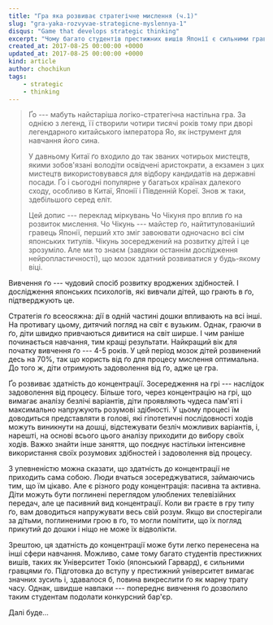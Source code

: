 ```yaml
---
title: "Гра яка розвиває стратегічне мислення (ч.1)"
slug: "gra-yaka-rozvyvae-strategicne-myslennya-1"
disqus: "Game that develops strategiс thinking"
excerpt: "Чому багато студентів престижних вишів Японії є сильними гравцями ґо?"
created_at: 2017-08-25 00:00:00 +0000
updated_at: 2017-08-25 00:00:00 +0000
kind: article
author: chochikun
tags:
    - strategic
    - thinking
---
```


>Ґо --- мабуть найстаріша логіко-стратегічна настільна гра.  За однією з легенд, її створили чотири тисячі років тому при дворі легендарного китайського імператора Яо, як інструмент для навчання його сина.
>
>У давньому Китаї ґо входило до так званих чотирьох мистецтв, якими зобов'язані володіти освідчені аристократи, а екзамен з цих мистецтв використовувався для відбору кандидатів на державні посади.  Ґо і сьогодні популярне у багатьох країнах далекого сходу, особливо в Китаї, Японії і Південній Кореї.  Знов ж таки, здебільшого серед еліт.
>
>Цей допис --- переклад міркувань Чо Чікуня про вплив ґо на розвиток мислення.  Чо Чікунь --- майстер ґо, найтитулованіший гравець Японії, перший хто зміг завоювати одночасно всі сім японських титулів.  Чікунь зосереджений на розвитку дітей і це зрозуміло.  Але ми то знаєм (завдяки останнім дослідження нейропластичності), що мозок здатний розвиватися у будь-якому віці.

Вивчення ґо --- чудовий спосіб розвитку вроджених здібностей.  І дослідження японських психологів, які вивчали дітей, що грають в ґо, підтверджують це.

Стратегія ґо всеосяжна: дії в одній частині дошки впливають на всі інші.  На противагу цьому, дитячий погляд на світ є вузьким.  Однак, граючи в ґо, діти швидко привчаються дивитися на світ ширше.  І чим раніше починається навчання, тим кращі результати.  Найкращий вік для початку вивчення ґо --- 4-5 років.  У цей період мозок дітей розвинений десь на 70%, так що користь від ґо для процесу мислення оптимальна.  До того ж, діти отримують задоволення від ґо, адже це гра.

Ґо розвиває здатність до концентрації.  Зосередження на грі --- наслідок задоволення від процесу.  Більше того, через концентрацію на грі, що вимагає аналізу безлічі варіантів, діти проявляють чудеса пам'яті і максимально напружують розумові здібності.  У цьому процесі їм доводиться представляти в голові, які гіпотетичні послідовності ходів можуть виникнути на дошці, відстежувати безліч можливих варіантів, і, нарешті, на основі всього цього аналізу приходити до вибору своїх ходів.  Важко знайти інше заняття, що поєднує настільки інтенсивне використання своїх розумових здібностей і задоволення від процесу. 

З упевненістю можна сказати, що здатність до концентрації не приходить сама собою.  Люди вчаться зосереджуватися, займаючись тим, що їм цікаво.  Але є різного роду концентрація: пасивна та активна.  Діти можуть бути поглинені переглядом улюблених телевізійних передач, але це пасивний вид концентрації.  Коли ви граєте в гру типу ґо, вам доводиться напружувати весь свій розум.  Якщо ви спостерігали за дітьми, поглиненими грою в ґо, то могли помітити, що їх погляд прикутий до дошки і ніщо не може їх відволікти.

Зрештою, ця здатність до концентрації може бути легко перенесена на інші сфери навчання.  Можливо, саме тому багато студентів престижних вишів, таких як Університет Токіо (японський Гарвард), є сильними гравцями ґо.  Підготовка до вступу у престижний університет вимагає значних зусиль і, здавалося б, повина викреслити ґо як марну трату часу.  Однак, швидше навпаки --- попереднє вивчення ґо дозволило таким студентам подолати конкурсний бар'єр. 

Далі буде...
